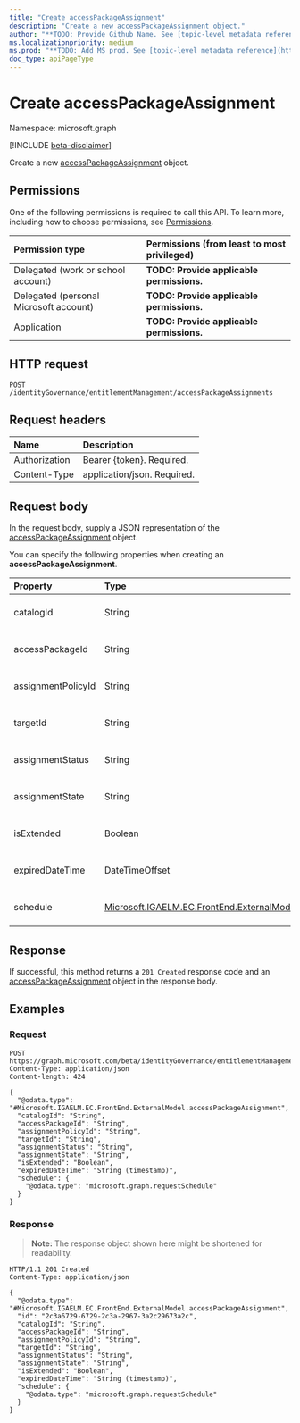 ```yaml
---
title: "Create accessPackageAssignment"
description: "Create a new accessPackageAssignment object."
author: "**TODO: Provide Github Name. See [topic-level metadata reference](https://msgo.azurewebsites.net/add/document/guidelines/metadata.html#topic-level-metadata)**"
ms.localizationpriority: medium
ms.prod: "**TODO: Add MS prod. See [topic-level metadata reference](https://msgo.azurewebsites.net/add/document/guidelines/metadata.html#topic-level-metadata)**"
doc_type: apiPageType
---
```


# Create accessPackageAssignment
Namespace: microsoft.graph

[!INCLUDE [beta-disclaimer](../../includes/beta-disclaimer.md)]

Create a new [accessPackageAssignment](../resources/accesspackageassignment.md) object.

## Permissions
One of the following permissions is required to call this API. To learn more, including how to choose permissions, see [Permissions](/graph/permissions-reference).

|Permission type|Permissions (from least to most privileged)|
|:---|:---|
|Delegated (work or school account)|**TODO: Provide applicable permissions.**|
|Delegated (personal Microsoft account)|**TODO: Provide applicable permissions.**|
|Application|**TODO: Provide applicable permissions.**|

## HTTP request

<!-- {
  "blockType": "ignored"
}
-->
``` http
POST /identityGovernance/entitlementManagement/accessPackageAssignments
```

## Request headers
|Name|Description|
|:---|:---|
|Authorization|Bearer {token}. Required.|
|Content-Type|application/json. Required.|

## Request body
In the request body, supply a JSON representation of the [accessPackageAssignment](../resources/accesspackageassignment.md) object.

You can specify the following properties when creating an **accessPackageAssignment**.

|Property|Type|Description|
|:---|:---|:---|
|catalogId|String|**TODO: Add Description** Optional.|
|accessPackageId|String|**TODO: Add Description** Optional.|
|assignmentPolicyId|String|**TODO: Add Description** Optional.|
|targetId|String|**TODO: Add Description** Optional.|
|assignmentStatus|String|**TODO: Add Description** Optional.|
|assignmentState|String|**TODO: Add Description** Optional.|
|isExtended|Boolean|**TODO: Add Description** Optional.|
|expiredDateTime|DateTimeOffset|**TODO: Add Description** Optional.|
|schedule|[Microsoft.IGAELM.EC.FrontEnd.ExternalModel.requestSchedule](../resources/requestschedule.md)|**TODO: Add Description** Optional.|



## Response

If successful, this method returns a `201 Created` response code and an [accessPackageAssignment](../resources/accesspackageassignment.md) object in the response body.

## Examples

### Request
<!-- {
  "blockType": "request",
  "name": "create_accesspackageassignment_from_"
}
-->
``` http
POST https://graph.microsoft.com/beta/identityGovernance/entitlementManagement/accessPackageAssignments
Content-Type: application/json
Content-length: 424

{
  "@odata.type": "#Microsoft.IGAELM.EC.FrontEnd.ExternalModel.accessPackageAssignment",
  "catalogId": "String",
  "accessPackageId": "String",
  "assignmentPolicyId": "String",
  "targetId": "String",
  "assignmentStatus": "String",
  "assignmentState": "String",
  "isExtended": "Boolean",
  "expiredDateTime": "String (timestamp)",
  "schedule": {
    "@odata.type": "microsoft.graph.requestSchedule"
  }
}
```


### Response
>**Note:** The response object shown here might be shortened for readability.
<!-- {
  "blockType": "response",
  "truncated": true,
  "@odata.type": "Microsoft.IGAELM.EC.FrontEnd.ExternalModel.accessPackageAssignment"
}
-->
``` http
HTTP/1.1 201 Created
Content-Type: application/json

{
  "@odata.type": "#Microsoft.IGAELM.EC.FrontEnd.ExternalModel.accessPackageAssignment",
  "id": "2c3a6729-6729-2c3a-2967-3a2c29673a2c",
  "catalogId": "String",
  "accessPackageId": "String",
  "assignmentPolicyId": "String",
  "targetId": "String",
  "assignmentStatus": "String",
  "assignmentState": "String",
  "isExtended": "Boolean",
  "expiredDateTime": "String (timestamp)",
  "schedule": {
    "@odata.type": "microsoft.graph.requestSchedule"
  }
}
```

